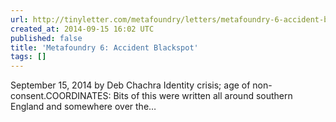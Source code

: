 ```yaml
---
url: http://tinyletter.com/metafoundry/letters/metafoundry-6-accident-blackspot
created_at: 2014-09-15 16:02 UTC
published: false
title: 'Metafoundry 6: Accident Blackspot'
tags: []
---
```


September 15, 2014 by Deb Chachra Identity crisis; age of non-consent.COORDINATES: Bits of this were written all around southern England and somewhere over the…
